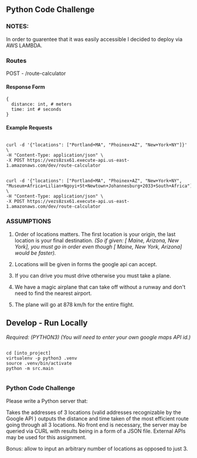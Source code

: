 ## Python Code Challenge

### NOTES:

In order to guarentee that it was easily accessible I decided to deploy via AWS LAMBDA.

### Routes

POST - /route-calculator

#### Response Form

```
{
  distance: int, # meters
  time: int # seconds
}

```

#### Example Requests

```

curl -d '{"locations": ["Portland+MA", "Phoinex+AZ", "New+York+NY"]}' \
-H "Content-Type: application/json" \
-X POST https://vezs8zsx61.execute-api.us-east-1.amazonaws.com/dev/route-calculator

```

```

curl -d '{"locations": ["Portland+MA", "Phoinex+AZ", "New+York+NY", "Museum+Africa+Lilian+Ngoyi+St+Newtown+Johannesburg+2033+South+Africa"]}' \
-H "Content-Type: application/json" \
-X POST https://vezs8zsx61.execute-api.us-east-1.amazonaws.com/dev/route-calculator

```


### ASSUMPTIONS

  1. Order of locations matters. The first location is your origin, the last location is your final destination.
  _(So if given:
  [ Maine, Arizona, New York], you must go in order even though [ Maine, New York, Arizona] would be faster)._

  2. Locations will be given in forms the google api can accept.

  3. If you can drive you must drive otherwise you must take a plane.

  4. We have a magic airplane that can take off without a runway and don't need to find the nearest airport.

  5. The plane will go at 878 km/h for the entire flight.


## Develop - Run Locally
_Required: (PYTHON3)_
_(You will need to enter your own google maps API id.)_

```

cd [into_project]
virtualenv -p python3 .venv
source .venv/bin/activate
python -m src.main


```

### Python Code Challenge

Please write a Python server that:

Takes the addresses of 3 locations (valid addresses recognizable by the Google API ) outputs the distance and time taken of the most efficient route going through all 3 locations. No front end is necessary, the server may be queried via CURL with results being in a form of a JSON file. External APIs may be used for this assignment.

Bonus: allow to input an arbitrary number of locations as opposed to just 3.
